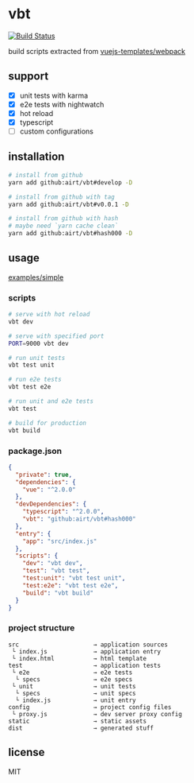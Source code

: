 # vbt

[![Build Status][build-badge]][build-status]

build scripts extracted from [vuejs-templates/webpack](https://github.com/vuejs-templates/webpack)

## support

- [x] unit tests with karma
- [x] e2e tests with nightwatch
- [x] hot reload
- [x] typescript
- [ ] custom configurations

## installation

```sh
# install from github
yarn add github:airt/vbt#develop -D

# install from github with tag
yarn add github:airt/vbt#v0.0.1 -D

# install from github with hash
# maybe need `yarn cache clean`
yarn add github:airt/vbt#hash000 -D
```

## usage

[examples/simple](https://github.com/airt/vbt/tree/develop/examples/simple)

### scripts

```sh
# serve with hot reload
vbt dev

# serve with specified port
PORT=9000 vbt dev

# run unit tests
vbt test unit

# run e2e tests
vbt test e2e

# run unit and e2e tests
vbt test

# build for production
vbt build
```

### package.json

```json
{
  "private": true,
  "dependencies": {
    "vue": "^2.0.0"
  },
  "devDependencies": {
    "typescript": "^2.0.0",
    "vbt": "github:airt/vbt#hash000"
  },
  "entry": {
    "app": "src/index.js"
  },
  "scripts": {
    "dev": "vbt dev",
    "test": "vbt test",
    "test:unit": "vbt test unit",
    "test:e2e": "vbt test e2e",
    "build": "vbt build"
  }
}
```

### project structure

```text
src                     → application sources
 └ index.js             → application entry
 └ index.html           → html template
test                    → application tests
 └ e2e                  → e2e tests
  └ specs               → e2e specs
 └ unit                 → unit tests
  └ specs               → unit specs
  └ index.js            → unit entry
config                  → project config files
 └ proxy.js             → dev server proxy config
static                  → static assets
dist                    → generated stuff
```

## license

MIT

[build-badge]: https://img.shields.io/travis/airt/vbt/develop.svg
[build-status]: https://travis-ci.org/airt/vbt
